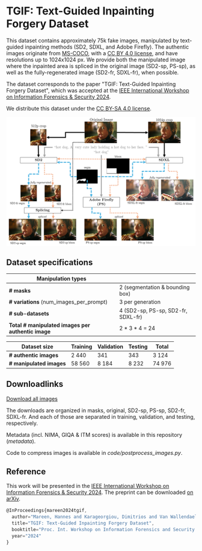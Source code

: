 # TGIF: Text-Guided Inpainting Forgery Dataset

This dataset contains approximately 75k fake images, manipulated by text-guided inpainting methods (SD2, SDXL, and Adobe Firefly).
The authentic images originate from [MS-COCO](https://cocodataset.org/), with a [CC BY 4.0 license](https://creativecommons.org/licenses/by/4.0/), and have resolutions up to 1024x1024 px.
We provide both the manipulated image where the inpainted area is spliced in the original image (SD2-sp, PS-sp), as well as the fully-regenerated image (SD2-fr, SDXL-fr), when possible.

The dataset corresponds to the paper "TGIF: Text-Guided Inpainting Forgery Dataset", which was accepted at the [IEEE International Workshop on Information Forensics & Security 2024](https://wifs2024.uniroma3.it/).

We distribute this dataset under the [CC BY-SA 4.0 license](https://creativecommons.org/licenses/by-sa/4.0/).

![TGIF Creation](./readme-images/TGIF_diagram.png)

## Dataset specifications
| **Manipulation types**                             |                                    |
|----------------------------------------------------|------------------------------------|
| **# masks**                                        | 2 (segmentation & bounding box)    |
| **# variations** (num_images_per_prompt)           | 3 per generation                   |
| **# sub-datasets**                                 | 4 (SD2-sp, PS-sp, SD2-fr, SDXL-fr) |
| **Total # manipulated images per authentic image** | 2 * 3 * 4 = 24                     |

| **Dataset size**         | **Training** | **Validation** | **Testing** | **Total** |
|--------------------------|--------------|----------------|-------------|-----------|
| **# authentic images**   | 2 440        | 341            | 343         | 3 124     |
| **# manipulated images** | 58 560       | 8 184          | 8 232       | 74 976    |

## Downloadlinks
[Download all images](https://cloud.ilabt.imec.be/index.php/s/xEeAzrY7ES9KA8o)

The downloads are organized in masks, original, SD2-sp, PS-sp, SD2-fr, SDXL-fr. And each of those are separated in training, validation, and testing, respectively.

Metadata (incl. NIMA, GIQA & ITM scores) is available in this repository (_metadata_).

Code to compress images is available in _code/postprocess_images.py_.

## Reference
This work will be presented in the [IEEE International Workshop on Information Forensics & Security 2024](https://wifs2024.uniroma3.it/). The preprint can be downloaded [on arXiv](https://arxiv.org/abs/2407.11566).

```js
@InProceedings{mareen2024tgif,
  author="Mareen, Hannes and Karageorgiou, Dimitrios and Van Wallendael, Glenn and Lambert, Peter and Papadopoulos, Symeon",
  title="TGIF: Text-Guided Inpainting Forgery Dataset",
  booktitle="Proc. Int. Workshop on Information Forensics and Security (WIFS) 2024",
  year="2024"
}
```
